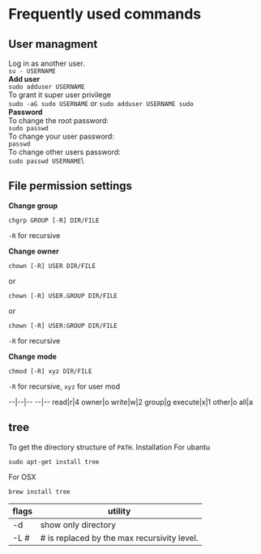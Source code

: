 # Frequently used commands

## **User managment**
Log in as another user.\
`su - USERNAME`\
**Add user**\
`sudo adduser USERNAME`\
To grant it super user privilege\
`sudo -aG sudo USERNAME` or `sudo adduser USERNAME sudo`\
**Password**\
To change the root password:\
`sudo passwd`\
To change your user password:\
`passwd`\
To change other users password:\
`sudo passwd USERNAME`\

## **File permission settings**

**Change group**
```
chgrp GROUP [-R] DIR/FILE
```
`-R` for recursive

**Change owner**
```
chown [-R] USER DIR/FILE
```
or
```
chown [-R] USER.GROUP DIR/FILE
```
or
```
chown [-R] USER:GROUP DIR/FILE
```
`-R` for recursive

**Change mode**
```
chmod [-R] xyz DIR/FILE
```
`-R` for recursive, `xyz` for user mod

--|--|--          --|--
read|r|4          owner|o
write|w|2         group|g
execute|x|1       other|o
                  all|a

## **tree**
To get the directory structure of `PATH`.
Installation
For ubantu
```shell
sudo apt-get install tree
```
For OSX
```shell
brew install tree
```
flags|utility
-----|-------
-d|show only directory
-L #|# is replaced by the max recursivity level.

